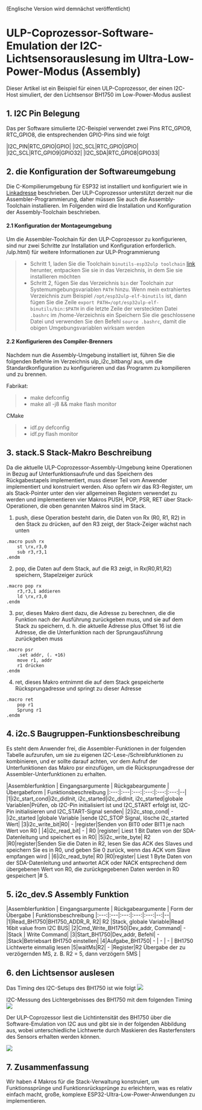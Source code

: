 (Englische Version wird demnächst veröffentlicht)

# ULP-Coprozessor-Software-Emulation der I2C-Lichtsensorauslesung im Ultra-Low-Power-Modus (Assembly)
Dieser Artikel ist ein Beispiel für einen ULP-Coprozessor, der einen I2C-Host simuliert, der den Lichtsensor BH1750 im Low-Power-Modus ausliest  

## 1. I2C Pin Belegung
Das per Software simulierte I2C-Beispiel verwendet zwei Pins RTC_GPIO9, RTC_GPIO8, die entsprechenden GPIO-Pins sind wie folgt 

|I2C_PIN|RTC_GPIO|GPIO|
|I2C_SCL|RTC_GPIO|GPIO|
|I2C_SCL|RTC_GPIO9|GPIO32|
|I2C_SDA|RTC_GPIO8|GPIO33|

## 2. die Konfiguration der Softwareumgebung
Die C-Kompilierumgebung für ESP32 ist installiert und konfiguriert wie in [Linkadresse](https://docs.espressif.com/projects/esp-idf/en/stable/get-started/index.html#setup-toolchain) beschrieben. Der ULP-Coprozessor unterstützt derzeit nur die Assembler-Programmierung, daher müssen Sie auch die Assembly-Toolchain installieren. Im Folgenden wird die Installation und Konfiguration der Assembly-Toolchain beschrieben.
#### 2.1 Konfiguration der Montageumgebung
Um die Assembler-Toolchain für den ULP-Coprozessor zu konfigurieren, sind nur zwei Schritte zur Installation und Konfiguration erforderlich. /ulp.html) für weitere Informationen zur ULP-Programmierung
>* Schritt 1, laden Sie die Toolchain `binutils-esp32ulp toolchain` [link]( https://github.com/espressif/binutils-esp32ulp/wiki#downloads) herunter, entpacken Sie sie in das Verzeichnis, in dem Sie sie installieren möchten
>* Schritt 2, fügen Sie das Verzeichnis `bin` der Toolchain zur Systemumgebungsvariablen `PATH` hinzu. Wenn mein extrahiertes Verzeichnis zum Beispiel `/opt/esp32ulp-elf-binutils` ist, dann fügen Sie die Zeile `export PATH=/opt/esp32ulp-elf-binutils/bin:$PATH` in die letzte Zeile der versteckten Datei `.bashrc` im /home-Verzeichnis ein Speichern Sie die geschlossene Datei und verwenden Sie den Befehl `source .bashrc`, damit die obigen Umgebungsvariablen wirksam werden

#### 2.2 Konfigurieren des Compiler-Brenners
Nachdem nun die Assembly-Umgebung installiert ist, führen Sie die folgenden Befehle im Verzeichnis ulp_i2c_bitbang/ aus, um die Standardkonfiguration zu konfigurieren und das Programm zu kompilieren und zu brennen.

Fabrikat:
>* make defconfig
>* make all -j8 && make flash monitor

CMake
>* idf.py defconfig
>* idf.py flash monitor

## 3. stack.S Stack-Makro Beschreibung
Da die aktuelle ULP-Coprozessor-Assembly-Umgebung keine Operationen in Bezug auf Unterfunktionsaufrufe und das Speichern des Rückgabestapels implementiert, muss dieser Teil vom Anwender implementiert und konstruiert werden. Also opfern wir das R3-Register, um als Stack-Pointer unter den vier allgemeinen Registern verwendet zu werden und implementieren vier Makros PUSH, POP, PSR, RET über Stack-Operationen, die oben genannten Makros sind im Stack.

1. push, diese Operation besteht darin, die Daten von Rx (R0, R1, R2) in den Stack zu drücken, auf den R3 zeigt, der Stack-Zeiger wächst nach unten
```
.macro push rx
	st \rx,r3,0
	sub r3,r3,1
.endm
```
2. pop, die Daten auf dem Stack, auf die R3 zeigt, in Rx(R0,R1,R2) speichern, Stapelzeiger zurück
```
.macro pop rx
	r3,r3,1 addieren
	ld \rx,r3,0
.endm
```
3. psr, dieses Makro dient dazu, die Adresse zu berechnen, die die Funktion nach der Ausführung zurückgeben muss, und sie auf dem Stack zu speichern, d. h. die aktuelle Adresse plus Offset 16 ist die Adresse, die die Unterfunktion nach der Sprungausführung zurückgeben muss
```
.macro psr 
	.set addr, (. +16)
	move r1, addr
	r1 drücken
.endm
```
4. ret, dieses Makro entnimmt die auf dem Stack gespeicherte Rücksprungadresse und springt zu dieser Adresse
```
.macro ret 
	pop r1
	Sprung r1
.endm
```

## 4. i2c.S Baugruppen-Funktionsbeschreibung
Es steht dem Anwender frei, die Assembler-Funktionen in der folgenden Tabelle aufzurufen, um sie zu eigenen I2C-Lese-/Schreibfunktionen zu kombinieren, und er sollte darauf achten, vor dem Aufruf der Unterfunktionen das Makro psr einzufügen, um die Rücksprungadresse der Assembler-Unterfunktionen zu erhalten.

|Assemblerfunktion | Eingangsargumente | Rückgabeargumente | Übergabeform | Funktionsbeschreibung
|:---:|:---|:---:|:---:|:---:|:---:|--|
|1|i2c_start_cond|i2c_didInit, i2c_started|i2c_didInit, i2c_started|globale Variablen|Prüfen, ob I2C-Pin initialisiert ist und I2C_START erfolgt ist, I2C-Pin initialisieren und I2C_START-Signal senden|
|2|i2c_stop_cond| - |i2c_started |globale Variable |sende I2C_STOP Signal, lösche i2c_started Wert|
|3|i2c_write_bit|R0| - |register|Senden von BIT0 oder BIT1 je nach Wert von R0 |
|4|i2c_read_bit| - | R0 |register| Liest 1 Bit Daten von der SDA-Datenleitung und speichert es in R0|
|5|i2c_write_byte| R2 |R0|register|Senden Sie die Daten in R2, lesen Sie das ACK des Slaves und speichern Sie es in R0, und geben Sie 0 zurück, wenn das ACK vom Slave empfangen wird |
|6|i2c_read_byte| R0 |R0|register| Liest 1 Byte Daten von der SDA-Datenleitung und antwortet ACK oder NACK entsprechend dem übergebenen Wert von R0, die zurückgegebenen Daten werden in R0 gespeichert |# 5.

## 5. i2c_dev.S Assembly Funktion
|Assemblerfunktion | Eingangsargumente | Rückgabeargumente | Form der Übergabe | Funktionsbeschreibung
|:---:|:---|:---:|:---:|:---:|--:|--|
|1|Read_BH1750|BH1750_ADDR_R, R2| R2 |Stack, globale Variable|Read 16bit value from I2C BUS|
|2|Cmd_Write_BH1750|Dev_addr, Command| - |Stack | Write Command|
|3|Start_BH1750|Dev_addr, Befehl| - |Stack|Betriebsart BH1750 einstellen|
|4|Aufgabe_BH1750| - | - | - | BH1750 Lichtwerte einmalig lesen
|5|waitMs|R2| - |Register|R2 Übergabe der zu verzögernden MS, z. B. R2 = 5, dann verzögern 5MS |

## 6. den Lichtsensor auslesen
Das Timing des I2C-Setups des BH1750 ist wie folgt
![](../../../documents/_static/ulp_i2c_bitbang/i2c_command.png)

I2C-Messung des Lichtergebnisses des BH1750 mit dem folgenden Timing
![](../../../documents/_static/ulp_i2c_bitbang/i2c_get.png)

Der ULP-Coprozessor liest die Lichtintensität des BH1750 über die Software-Emulation von I2C aus und gibt sie in der folgenden Abbildung aus, wobei unterschiedliche Lichtwerte durch Maskieren des Rasterfensters des Sensors erhalten werden können.

![](../../../documents/_static/ulp_i2c_bitbang/light_result.png)

## 7. Zusammenfassung
Wir haben 4 Makros für die Stack-Verwaltung konstruiert, um Funktionssprünge und Funktionsrücksprünge zu erleichtern, was es relativ einfach macht, große, komplexe ESP32-Ultra-Low-Power-Anwendungen zu implementieren.

 